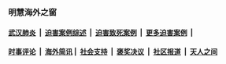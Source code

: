 
### 明慧海外之窗

####  [武汉肺炎](indexes/365.md?t=05080601) &nbsp;|&nbsp;  [迫害案例综述](indexes/328.md?t=05080601) &nbsp;|&nbsp; [迫害致死案例](indexes/277.md?t=05080601)  &nbsp;|&nbsp; [更多迫害案例](indexes/81.md?t=05080601)  &nbsp;|&nbsp; 
####  [时事评论](indexes/19.md?t=05080601) &nbsp;|&nbsp; [海外简讯](indexes/245.md?t=05080601)&nbsp;|&nbsp;  [社会支持](indexes/140.md?t=05080601) &nbsp;|&nbsp; [褒奖决议](indexes/282.md?t=05080601) &nbsp;|&nbsp; [社区报道](indexes/91.md?t=05080601)  &nbsp;|&nbsp; [天人之间](indexes/78.md?t=05080601) 

